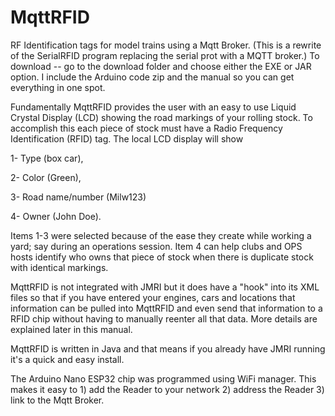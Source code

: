 # MqttRFID
RF Identification tags for model trains using a Mqtt Broker.
(This is a rewrite of the SerialRFID program replacing the serial prot with a MQTT broker.)
To download -- go to the download folder and choose either the EXE or JAR option. I include the Arduino code zip and the manual so you can get everything in one spot.

Fundamentally MqttRFID provides the user with an easy to use Liquid Crystal Display (LCD) showing the road markings of your rolling stock. 
To accomplish this each piece of stock must have a Radio Frequency Identification (RFID) tag. The local LCD display will show 

1- Type (box car), 

2- Color (Green), 

3- Road name/number (Milw123)

4- Owner (John Doe). 

Items 1-3 were selected because of the ease they create while working a yard; say during an operations session. Item 4 can help clubs and OPS hosts identify who owns that piece of stock when there is duplicate stock with identical markings.

MqttRFID is not integrated with JMRI but it does have a "hook" into its XML files so that if you have entered your engines, cars and locations that information can be pulled into MqttRFID and even send that information to a RFID chip without having to manually reenter all that data. More details are explained later in this manual.

MqttRFID is written in Java and that means if you already have JMRI running it's a quick and easy install. 

The Arduino Nano ESP32 chip was programmed using WiFi manager. This makes it easy to 1) add the Reader to your network 2) address the Reader 3) link to the Mqtt Broker.
